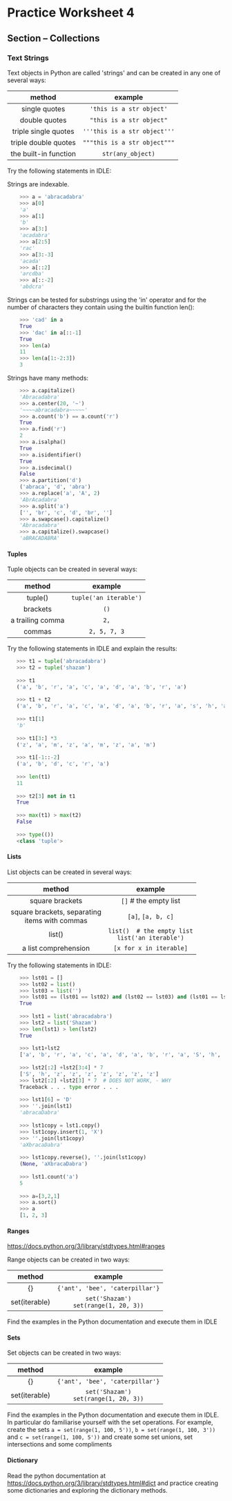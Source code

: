 # Practice Worksheet 4

## Section – Collections

### Text Strings

Text objects in Python are called 'strings' and can be created in any one of several ways:

method | example
:-----:|:-------:
single quotes | `'this is a str object'`
double quotes  | `"this is a str object"`
triple single quotes | `'''this is a str object'''`
triple double quotes | `"""this is a str object"""`
the built-in function | `str(any_object)`

Try the following statements in IDLE:

Strings are indexable.

``` python 
    >>> a = 'abracadabra'
    >>> a[0]
    'a'
    >>> a[1]
    'b'
    >>> a[3:]
    'acadabra'
    >>> a[2:5]
    'rac'
    >>> a[3:-3]
    'acada'
    >>> a[::2]
    'arcdba'
    >>> a[::-2]
    'abdcra'
```

Strings can be tested for substrings using the 'in' operator and for the number of characters they contain
using the builtin function len():

``` python
    >>> 'cad' in a
    True
    >>> 'dac' in a[::-1]
    True
    >>> len(a)
    11
    >>> len(a[1:-2:3])
    3
```

Strings have many methods:

``` python
    >>> a.capitalize()
    'Abracadabra'
    >>> a.center(20, '~')
    '~~~~abracadabra~~~~~'
    >>> a.count('b') == a.count('r')
    True
    >>> a.find('r')
    2
    >>> a.isalpha()
    True
    >>> a.isidentifier()
    True
    >>> a.isdecimal()
    False
    >>> a.partition('d')
    ('abraca', 'd', 'abra')
    >>> a.replace('a', 'A', 2)
    'AbrAcadabra'
    >>> a.split('a')
    ['', 'br', 'c', 'd', 'br', '']
    >>> a.swapcase().capitalize()
    'Abracadabra'
    >>> a.capitalize().swapcase()
    'aBRACADABRA'
```

#### Tuples

Tuple objects can be created in several ways:

method | example
:-----:|:-------:
tuple() | `tuple('an iterable')`
brackets | `()`
a trailing comma | `2,`
commas | `2, 5, 7, 3`

Try the following statements in IDLE and explain the results:

 ``` python
    >>> t1 = tuple('abracadabra')
    >>> t2 = tuple('shazam')
    
    >>> t1
    ('a', 'b', 'r', 'a', 'c', 'a', 'd', 'a', 'b', 'r', 'a')
    
    >>> t1 + t2
    ('a', 'b', 'r', 'a', 'c', 'a', 'd', 'a', 'b', 'r', 'a', 's', 'h', 'a', 'z', 'a', 'm')
    
    >>> t1[1]
    'b'
    
    >>> t1[3:] *3
    ('z', 'a', 'm', 'z', 'a', 'm', 'z', 'a', 'm')
    
    >>> t1[-1::-2]
    ('a', 'b', 'd', 'c', 'r', 'a')
    
    >>> len(t1)
    11
    
    >>> t2[3] not in t1
    True
    
    >>> max(t1) > max(t2)
    False
    
    >>> type(())
    <class 'tuple'>
 ```

#### Lists

List objects can be created in several ways:

method | example
:-----:|:-------:
square brackets | `[]` # the empty list
square brackets, separating <br/>  items with commas | `[a]`, `[a, b, c]`
list() | `list()  # the empty list` <br/> `list('an iterable')`
a list comprehension | `[x for x in iterable]`

Try the following statements in IDLE:

``` python
    >>> lst01 = []
    >>> lst02 = list()
    >>> lst03 = list('')
    >>> lst01 == (lst01 == lst02) and (lst02 == lst03) and (lst01 == lst03) 
    True 
     
    >>> lst1 = list('abracadabra')
    >>> lst2 = list('Shazam')
    >>> len(lst1) > len(lst2)
    True
    
    >>> lst1+lst2
    ['a', 'b', 'r', 'a', 'c', 'a', 'd', 'a', 'b', 'r', 'a', 'S', 'h', 'a', 'z', 'a', 'm']
    
    >>> lst2[:2] +lst2[3:4] * 7 
    ['S', 'h', 'z', 'z', 'z', 'z', 'z', 'z', 'z']
    >>> lst2[:2] +lst2[3] * 7  # DOES NOT WORK, - WHY
    Traceback . . . type error . . .
    
    >>> lst1[6] = 'D'
    >>> ''.join(lst1)
    'abracaDabra'
    
    >>> lst1copy = lst1.copy()
    >>> lst1copy.insert(1, 'X')
    >>> ''.join(lst1copy)
    'aXbracaDabra'
	
    >>> lst1copy.reverse(), ''.join(lst1copy)
    (None, 'aXbracaDabra')
    
    >>> lst1.count('a')
    5
	
	>>> a=[3,2,1]
	>>> a.sort()
	>>> a
	[1, 2, 3]
```

#### Ranges

https://docs.python.org/3/library/stdtypes.html#ranges

Range objects can be created in two ways:

method | example
:-----:|:-------:
{} | `{'ant', 'bee', 'caterpillar'}`
set(iterable)| `set('Shazam')` <br/> `set(range(1, 20, 3))`

Find the examples in the Python documentation and execute them in IDLE

#### Sets

Set objects can be created in two ways:

method | example
:-----:|:-------:
{} | `{'ant', 'bee', 'caterpillar'}`
set(iterable)| `set('Shazam')` <br/> `set(range(1, 20, 3))`

Find the examples in the Python documentation and execute them in IDLE. In particular do familiarise
yourself with the set operations. For example, create the sets `a = set(range(1, 100, 5'))`,
`b = set(range(1, 100, 3'))` and `c = set(range(1, 100, 5'))` and create some set unions, set intersections
and some compliments

#### Dictionary

Read the python documentation at https://docs.python.org/3/library/stdtypes.html#dict and practice creating
some dictionaries and exploring the dictionary methods.



